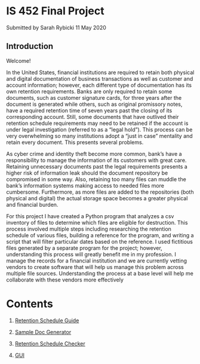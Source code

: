 # IS 452 Final Project 
Submitted by Sarah Rybicki
11 May 2020 

## Introduction 
Welcome! 

In the United States, financial institutions are required to retain both physical and digital documentation of business transactions as well as customer and account information; however, each different type of documentation has its own retention requirements. Banks are only required to retain some documents, such as customer signature cards, for three years after the document is generated while others, such as original promissory notes, have a required retention time of seven years past the closing of its corresponding account. Still, some documents that have outlived their retention schedule requirements may need to be retained if the account is under legal investigation (referred to as a “legal hold”). This process can be very overwhelming so many institutions adopt a “just in case” mentality and retain every document. This presents several problems.

As cyber crime and identity theft become more common, bank’s have a responsibility to manage the information of its customers with great care. Retaining unnecessary documents past the legal requirements presents a higher risk of information leak should the document repository be compromised in some way. Also, retaining too many files can muddle the bank’s information systems making access to needed files more cumbersome. Furthermore, as more files are added to the repositories (both physical and digital) the actual storage space becomes a greater physical and financial burden.

For this project I have created a Python program that analyzes a csv inventory of files to determine which files are eligible for destruction. This process involved multiple steps including researching the retention schedule of various files, building a reference for the program, and writing a script that will filter particular dates based on the reference. I used fictitious files generated by a separate program for the project; however, understanding this process will greatly benefit me in my profession. I manage the records for a financial institution and we are currently vetting vendors to create software that will help us manage this problem across multiple file sources. Understanding the process at a base level will help me collaborate with these vendors more effectively


# Contents
1. [Retention Schedule Guide](https://github.com/slryb9008/rybicki1_final_project_IS452/blob/master/Retention_Guide.ipynb)  

2. [Sample Doc Generator](https://github.com/slryb9008/rybicki1_final_project_IS452/blob/master/Doc_Generator.ipynb) 

3. [Retention Schedule Checker](https://github.com/slryb9008/rybicki1_final_project_IS452/blob/master/Retention_Checker.ipynb) 

4. [GUI](https://github.com/slryb9008/rybicki1_final_project_IS452/blob/master/GUI.ipynb)
